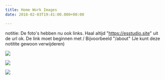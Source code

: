 ```yaml
---
title: Home Work Images
date: 2018-02-03T19:41:00.000+00:00

---
```

notitie: De foto's hebben nu ook links.
Haal altijd "https://esstudio.site" uit de url ok.
De link moet beginnen met /
Bijvoorbeeld "/about" (Je kunt deze notitite gewoon verwijderen)

![ ](/uploads/NIHL3038\[1\].JPG " ")

![ ](/uploads/AGKW2865\[1\].JPG " ")

![ ](/uploads/HYYA9137\[1\].JPG " ")